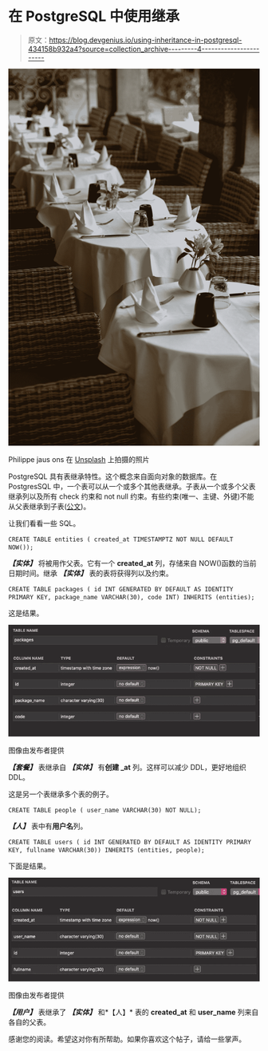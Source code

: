 # 在 PostgreSQL 中使用继承

> 原文：<https://blog.devgenius.io/using-inheritance-in-postgresql-434158b932a4?source=collection_archive---------4----------------------->

![](img/782aea3948f13abe307f86fe748abb3b.png)

Philippe jaus ons 在 [Unsplash](https://unsplash.com?utm_source=medium&utm_medium=referral) 上拍摄的照片

PostgreSQL 具有表继承特性。这个概念来自面向对象的数据库。在 PostgresSQL 中，一个表可以从一个或多个其他表继承。子表从一个或多个父表继承列以及所有 check 约束和 not null 约束。有些约束(唯一、主键、外键)不能从父表继承到子表([公文](https://www.postgresql.org/docs/9.1/ddl-inherit.html))。

让我们看看一些 SQL。

```
CREATE TABLE entities ( created_at TIMESTAMPTZ NOT NULL DEFAULT NOW());
```

***【实体】*** 将被用作父表。它有一个 **created_at** 列，存储来自 NOW()函数的当前日期时间。继承 ***【实体】*** 表的表将获得列以及约束。

```
CREATE TABLE packages ( id INT GENERATED BY DEFAULT AS IDENTITY PRIMARY KEY, package_name VARCHAR(30), code INT) INHERITS (entities);
```

这是结果。

![](img/02ae38a66922adb935a215512cf195d3.png)

图像由发布者提供

***【套餐】*** 表继承自 ***【实体】*** 有**创建 _at** 列。这样可以减少 DDL，更好地组织 DDL。

这是另一个表继承多个表的例子。

```
CREATE TABLE people ( user_name VARCHAR(30) NOT NULL);
```

***【人】*** 表中有**用户名**列。

```
CREATE TABLE users ( id INT GENERATED BY DEFAULT AS IDENTITY PRIMARY KEY, fullname VARCHAR(30)) INHERITS (entities, people);
```

下面是结果。

![](img/45ca3dd79b7ed6688de28a06ea368980.png)

图像由发布者提供

***【用户】*** 表继承了 ***【实体】*** 和*【人】* 表的 **created_at** 和 **user_name** 列来自各自的父表。

感谢您的阅读。希望这对你有所帮助。如果你喜欢这个帖子，请给一些掌声。